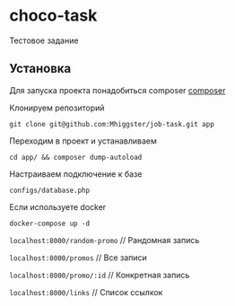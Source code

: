 # choco-task
Тестовое задание

## Установка

Для запуска проекта понадобиться composer [composer](https://getcomposer.org/)

Клонируем репозиторий

    git clone git@github.com:Mhiggster/job-task.git app

Переходим в проект и устанавливаем

    cd app/ && composer dump-autoload

Настраиваем подключение к базе

    configs/database.php
    
Если используете docker
    
    docker-compose up -d 


`localhost:8000/random-promo` // Рандомная запись

`localhost:8000/promos` // Все записи

`localhost:8000/promo/:id` // Конкретная запись

`localhost:8000/links` // Список ссылкок
